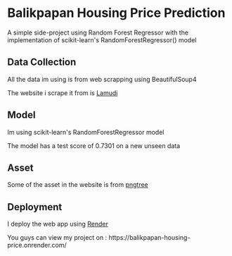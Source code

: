  <h1>Balikpapan Housing Price Prediction</h1>
<p>
  A simple side-project using Random Forest Regressor with the implementation of scikit-learn's RandomForestRegressor() model
</p>

<h2>Data Collection</h2>
<p>
 All the data im using is from web scrapping using BeautifulSoup4
</p>
<p>
 The website i scrape it from is
 <a href='https://www.lamudi.com/'>Lamudi</a>
</p>

<h2>Model</h2>
<p>Im using scikit-learn's RandomForestRegressor model</p>
<p>The model has a test score of 0.7301 on a new unseen data</p>

<h2>Asset</h2>
<p>
 Some of the asset in the website is from <a href="https://pngtree.com/">pngtree</a>
</p>

<h2>Deployment</h2>
<p>
 I deploy the web app using <a href="https://render.com/">Render</a>
</p>
<p>
  You guys can view my project on :
  https://balikpapan-housing-price.onrender.com/
</p>
